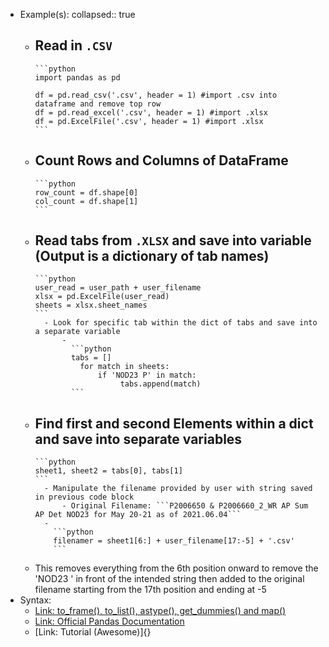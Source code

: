- Example(s):
  collapsed:: true
	- Read in `.CSV`
		-
		  ```python
		  import pandas as pd
		  
		  df = pd.read_csv('.csv', header = 1) #import .csv into dataframe and remove top row
		  df = pd.read_excel('.csv', header = 1) #import .xlsx
		  df = pd.ExcelFile('.csv', header = 1) #import .xlsx
		  ```
	- Count Rows and Columns of DataFrame
		-
		  ```python
		  row_count = df.shape[0]
		  col_count = df.shape[1]
		  ```
	- Read tabs from `.XLSX` and save into variable (Output is a dictionary of tab names)
		-
		  ```python
		  user_read = user_path + user_filename
		  xlsx = pd.ExcelFile(user_read)
		  sheets = xlsx.sheet_names
		  ```
			- Look for specific tab within the dict of tabs and save into a separate variable
				-
				  ```python
				  tabs = []
				    for match in sheets:
				        if 'NOD23 P' in match:
				             tabs.append(match)
				  ```
	- Find first and second Elements within a dict and save into separate variables
		-
		  ```python
		  sheet1, sheet2 = tabs[0], tabs[1]
		  ```
			- Manipulate the filename provided by user with string saved in previous code block
				- Original Filename: ```P2006650 & P2006660_2_WR AP Sum AP Det NOD23 for May 20-21 as of 2021.06.04```
			-
			  ```python
			  filenamer = sheet1[6:] + user_filename[17:-5] + '.csv'
			  ```
	- This removes everything from the 6th position onward to remove the 'NOD23 ' in front of the intended string then added to the original filename starting from the 17th position and ending at -5
- Syntax:
	- [Link: to_frame(), to_list(), astype(), get_dummies() and map()](https://machinelearningknowledge.ai/pandas-tutorial-to_frame-to_list-astype-get_dummies-and-map/#:~:text=Syntax%201%20data%20%3A%20array-like%2C%20Series%2C%20or%20DataFrame,used%20for%20considering%20null%20values.%20More%20items...%20)
	- [Link: Official Pandas Documentation](https://pandas.pydata.org/docs/)
	- [Link: Tutorial (Awesome)]{}